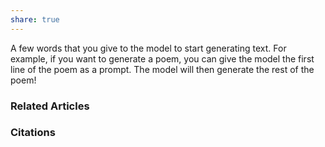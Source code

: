 ```yaml
---
share: true
---
```


A few words that you give to the model to start generating text. For example, if you want to generate a poem, you can give the model the first line of the poem as a prompt. The model will then generate the rest of the poem!

### Related Articles

### Citations
